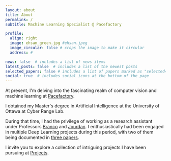 ```yaml
---
layout: about
title: About
permalink: /
subtitle: Machine Learning Specialist @ Pacefactory

profile:
  align: right
  image: ehsan_green.jpg #ehsan.jpeg
  image_circular: false # crops the image to make it circular
  address: #

news: false  # includes a list of news items
latest_posts: false  # includes a list of the newest posts
selected_papers: false # includes a list of papers marked as "selected={true}"
social: true  # includes social icons at the bottom of the page
---
```


At present, I'm delving into the fascinating realm of computer vision and machine learning at [Pacefactory](https://www.pacefactory.com). 

I obtained my Master's degree in Artificial Intelligence at the University of Ottawa at Cyber Range Lab. 


During that time, I had the privilege of working as a research assistant under Professors [Branco](https://uniweb.uottawa.ca/members/4218) and [Jourdan](https://uniweb.uottawa.ca/?lang=en#!/members/203). I enthusiastically had been engaged in multiple Deep Learning projects during this period, with two of them being documented in <a href="{{ '/publications' | relative_url }}" style=" text-decoration: underline;">three papers</a>.


I invite you to explore a collection of intriguing projects I have been pursuing at <a href="{{ '/projects' | relative_url }}" style=" text-decoration: underline;">Projects</a>.

